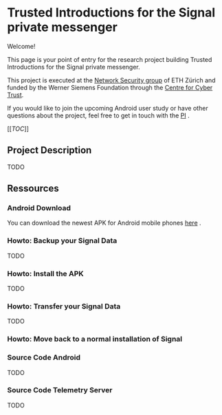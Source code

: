 # Trusted Introductions for the Signal private messenger

Welcome!

This page is your point of entry for the research project building Trusted Introductions for the Signal private messenger.

This project is executed at the [Network Security group](https://netsec.ethz.ch/) of ETH Zürich and funded by the Werner Siemens Foundation through the [Centre for Cyber Trust](https://cyber-trust.org/).

If you would like to join the upcoming Android user study or have other questions about the project, feel free to get in touch with the [PI](https://people.inf.ethz.ch/cgloor) .

[[_TOC_]]

## Project Description
TODO

## Ressources

### Android Download
You can download the newest APK for Android mobile phones [here](https://polybox.ethz.ch/index.php/s/K9mgiDihWqj9dIC) .

### Howto: Backup your Signal Data
TODO

### Howto: Install the APK
TODO

### Howto: Transfer your Signal Data
TODO

### Howto: Move back to a normal installation of Signal

### Source Code Android
TODO

### Source Code Telemetry Server
TODO
